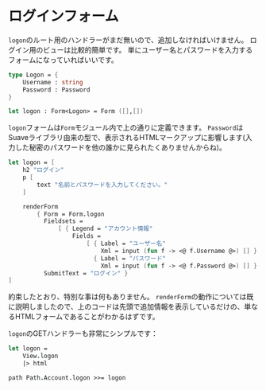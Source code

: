 # ログインフォーム

`logon`のルート用のハンドラーがまだ無いので、追加しなければいけません。
ログイン用のビューは比較的簡単です。
単にユーザー名とパスワードを入力するフォームになっていればいいです。

```fsharp
type Logon = {
    Username : string
    Password : Password
}

let logon : Form<Logon> = Form ([],[])
```

`logon`フォームは`Form`モジュール内で上の通りに定義できます。
`Password`はSuaveライブラリ由来の型で、表示されるHTMLマークアップに影響します(入力した秘密のパスワードを他の誰かに見られたくありませんからね)。

```fsharp
let logon = [
    h2 "ログイン"
    p [
        text "名前とパスワードを入力してください。"
    ]

    renderForm
        { Form = Form.logon
          Fieldsets = 
              [ { Legend = "アカウント情報"
                  Fields = 
                      [ { Label = "ユーザー名"
                          Xml = input (fun f -> <@ f.Username @>) [] }
                        { Label = "パスワード"
                          Xml = input (fun f -> <@ f.Password @>) [] } ] } ]
          SubmitText = "ログイン" }
]
```

約束したとおり、特別な事は何もありません。
`renderForm`の動作については既に説明しましたので、上のコードは先頭で追加情報を表示しているだけの、単なるHTMLフォームであることがわかるはずです。

`logon`のGETハンドラーも非常にシンプルです：

```fsharp
let logon =
    View.logon
    |> html
```

```fsharp
path Path.Account.logon >>= logon
```

